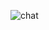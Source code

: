

![chat](https://user-images.githubusercontent.com/84832101/173193571-dc6a3098-c101-4a4a-8015-f1c43ee7a183.png)
